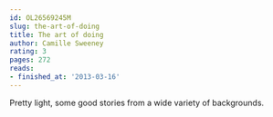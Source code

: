 ```yaml
---
id: OL26569245M
slug: the-art-of-doing
title: The art of doing
author: Camille Sweeney
rating: 3
pages: 272
reads:
- finished_at: '2013-03-16'
---
```

Pretty light, some good stories from a wide variety of backgrounds.
